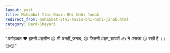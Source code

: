 ```yaml
---
layout: post
title: Mohabbat Itni Hasin Bhi Nahi Janab
redirect_from: mohabbat-itni-hasin-bhi-nahi-janab.html
category: Dard-Shayari
---
```

"#मोहब्बत ❤ इतनी #हसीन 😍 भी #नहीं_ज़नाब, 😞 जितनी #हम_शायरों ✍ ने #सजा 😏 रखी है ।। 😏😏"